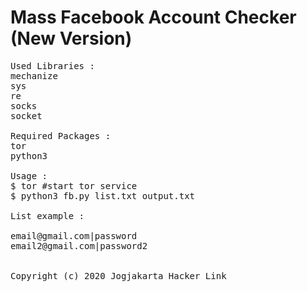 # Mass Facebook Account Checker (New Version)
<pre>
Used Libraries : 
mechanize
sys
re
socks
socket

Required Packages : 
tor
python3

Usage : 
$ tor #start tor service
$ python3 fb.py list.txt output.txt

List example : 

email@gmail.com|password
email2@gmail.com|password2


Copyright (c) 2020 Jogjakarta Hacker Link
